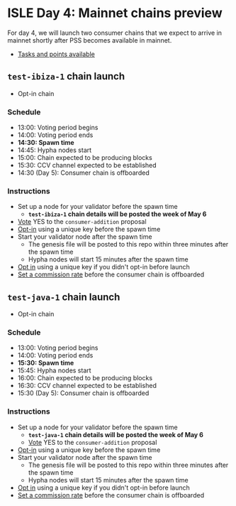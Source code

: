 
# ISLE Day 4: Mainnet chains preview

For day 4, we will launch two consumer chains that we expect to arrive in mainnet shortly after PSS becomes available in mainnet.

* [Tasks and points available](./tasks.md#day-4)

## `test-ibiza-1` chain launch 

* Opt-in chain

### Schedule

* 13:00: Voting period begins
* 14:00: Voting period ends
* **14:30: Spawn time**
* 14:45: Hypha nodes start
* 15:00: Chain expected to be producing blocks
* 15:30: CCV channel expected to be established
* 14:30 (Day 5): Consumer chain is offboarded

### Instructions

* Set up a node for your validator before the spawn time
  * **`test-ibiza-1` chain details will be posted the week of May 6**
* [Vote](./instructions.md#vote-on-a-proposal) YES to the `consumer-addition` proposal
* [Opt-in](./instructions.md#opt-in-to-a-consumer-chain) using a unique key before the spawn time
* Start your validator node after the spawn time
  * The genesis file will be posted to this repo within three minutes after the spawn time
  * Hypha nodes will start 15 minutes after the spawn time
* [Opt in](./instructions.md#opt-in-to-a-consumer-chain) using a unique key if you didn't opt-in before launch
* [Set a commission rate](./instructions.md#set-a-commission-rate-in-a-consumer-chain) before the consumer chain is offboarded


## `test-java-1` chain launch

* Opt-in chain

### Schedule

* 13:00: Voting period begins
* 14:00: Voting period ends
* **15:30: Spawn time**
* 15:45: Hypha nodes start
* 16:00: Chain expected to be producing blocks
* 16:30: CCV channel expected to be established
* 15:30 (Day 5): Consumer chain is offboarded

### Instructions

* Set up a node for your validator before the spawn time
  * **`test-java-1` chain details will be posted the week of May 6**
  * [Vote](./instructions.md#vote-on-a-proposal) YES to the `consumer-addition` proposal
* [Opt-in](./instructions.md#opt-in-to-a-consumer-chain) using a unique key before the spawn time
* Start your validator node after the spawn time
  * The genesis file will be posted to this repo within three minutes after the spawn time
  * Hypha nodes will start 15 minutes after the spawn time
* [Opt in](./instructions.md#opt-in-to-a-consumer-chain) using a unique key if you didn't opt-in before launch
* [Set a commission rate](./instructions.md#set-a-commission-rate-in-a-consumer-chain) before the consumer chain is offboarded
